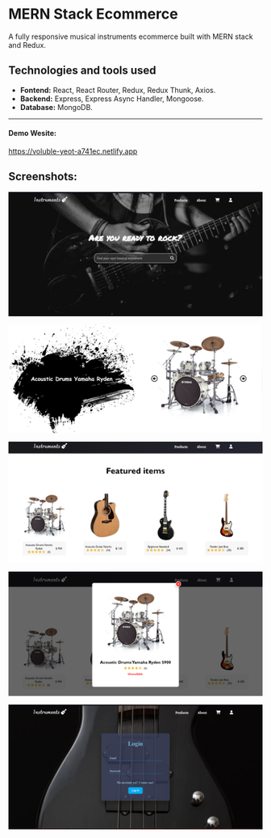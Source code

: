 # MERN Stack Ecommerce

A fully responsive musical instruments ecommerce built with MERN stack and Redux.

## Technologies and tools used

- **Fontend:** React, React Router, Redux, Redux Thunk, Axios.
- **Backend:** Express, Express Async Handler, Mongoose.
- **Database:** MongoDB.

------------

#### Demo Wesite:
https://voluble-yeot-a741ec.netlify.app

## Screenshots:

![](https://github.com/Andres-lh/Musical-Instruments-eCommerce/blob/master/client/src/assets/screenshots/Screenshot_20230206_063658.png?raw=true)

![](https://github.com/Andres-lh/Musical-Instruments-eCommerce/blob/master/client/src/assets/screenshots/Screenshot_20230207_121841.png?raw=true)

![](https://github.com/Andres-lh/Musical-Instruments-eCommerce/blob/master/client/src/assets/screenshots/Screenshot_20230206_064549.png?raw=true)

![](https://github.com/Andres-lh/Musical-Instruments-eCommerce/blob/master/client/src/assets/screenshots/Screenshot_20230206_064607.png?raw=true)

![](https://github.com/Andres-lh/Musical-Instruments-eCommerce/blob/master/client/src/assets/screenshots/Screenshot_20230206_063736.png?raw=true)
